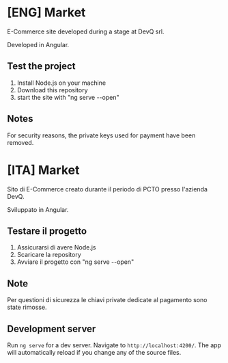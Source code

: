 # [ENG] Market
E-Commerce site developed during a stage at DevQ srl.

Developed in Angular.

## Test the project
1. Install Node.js on your machine
2. Download this repository
5. start the site with "ng serve --open"

## Notes
For security reasons, the private keys used for payment have been removed.


# [ITA] Market
Sito di E-Commerce creato durante il periodo di PCTO presso l'azienda DevQ.

Sviluppato in Angular.

## Testare il progetto
1. Assicurarsi di avere Node.js
2. Scaricare la repository
5. Avviare il progetto con "ng serve --open"

## Note
Per questioni di sicurezza le chiavi private dedicate al pagamento sono state rimosse.


## Development server

Run `ng serve` for a dev server. Navigate to `http://localhost:4200/`. The app will automatically reload if you change any of the source files.
